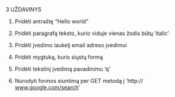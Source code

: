 3 UŽDAVINYS

1.  Pridėti antraštę “Hello world”

2.  Pridėti paragrafą teksto, kurio viduje vienas žodis būtų ‘italic’

3.  Pridėti įvedimo laukelį email adreso įvedimui

4.  Pridėti mygtuką, kuris siųstų formą

5.  Pridėti tekstinį įvedimą pavadinimu ‘q’

6.  Nurodyti formos siuntimą per GET metodą į ‘http:// www.google.com/search'
